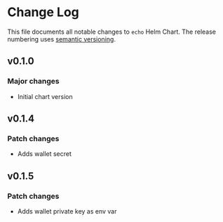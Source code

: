 # Change Log

This file documents all notable changes to `echo` Helm Chart. The release
numbering uses [semantic versioning](http://semver.org).

## v0.1.0

### Major changes

* Initial chart version

## v0.1.4

### Patch changes

* Adds wallet secret

## v0.1.5

### Patch changes

* Adds wallet private key as env var